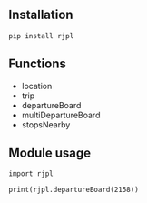 ## Installation

```pip install rjpl```

## Functions

- location
- trip
- departureBoard
- multiDepartureBoard
- stopsNearby

## Module usage

```
import rjpl

print(rjpl.departureBoard(2158))
```